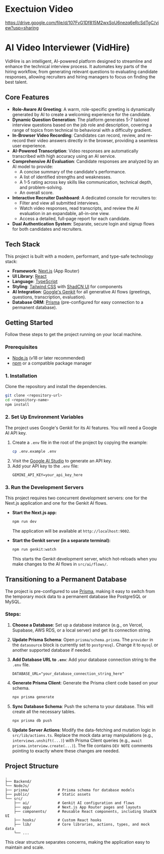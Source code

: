 # Exectuion Video 
https://drive.google.com/file/d/107FvG1Df815M2wxSoU6nezq6eRcSdTgC/view?usp=sharing
# AI Video Interviewer (VidHire)

VidHire is an intelligent, AI-powered platform designed to streamline and enhance the technical interview process. It automates key parts of the hiring workflow, from generating relevant questions to evaluating candidate responses, allowing recruiters and hiring managers to focus on finding the best talent.

## Core Features

- **Role-Aware AI Greeting**: A warm, role-specific greeting is dynamically generated by AI to create a welcoming experience for the candidate.
- **Dynamic Question Generation**: The platform generates 5-7 tailored interview questions based on the job role and description, covering a range of topics from technical to behavioral with a difficulty gradient.
- **In-Browser Video Recording**: Candidates can record, review, and re-record their video answers directly in the browser, providing a seamless user experience.
- **AI-Powered Transcription**: Video responses are automatically transcribed with high accuracy using an AI service.
- **Comprehensive AI Evaluation**: Candidate responses are analyzed by an AI model to provide:
    - A concise summary of the candidate's performance.
    - A list of identified strengths and weaknesses.
    - A 1-5 rating across key skills like communication, technical depth, and problem-solving.
    - An overall score.
- **Interactive Recruiter Dashboard**: A dedicated console for recruiters to:
    - Filter and view all submitted interviews.
    - Watch video responses, read transcripts, and review the AI evaluation in an expandable, all-in-one view.
    - Access a detailed, full-page report for each candidate.
- **Dual Authentication System**: Separate, secure login and signup flows for both candidates and recruiters.

## Tech Stack

This project is built with a modern, performant, and type-safe technology stack:

- **Framework**: [Next.js](https://nextjs.org/) (App Router)
- **UI Library**: [React](https://react.dev/)
- **Language**: [TypeScript](https://www.typescriptlang.org/)
- **Styling**: [Tailwind CSS](https://tailwindcss.com/) with [ShadCN UI](https://ui.shadcn.com/) for components
- **AI Integration**: [Google's Genkit](https://firebase.google.com/docs/genkit) for all generative AI flows (greetings, questions, transcription, evaluation).
- **Database ORM**: [Prisma](https://www.prisma.io/) (pre-configured for easy connection to a permanent database).

## Getting Started

Follow these steps to get the project running on your local machine.

### Prerequisites

- [Node.js](https://nodejs.org/en) (v18 or later recommended)
- [npm](https://www.npmjs.com/) or a compatible package manager

### 1. Installation

Clone the repository and install the dependencies.

```bash
git clone <repository-url>
cd <repository-name>
npm install
```

### 2. Set Up Environment Variables

The project uses Google's Genkit for its AI features. You will need a Google AI API key.

1.  Create a `.env` file in the root of the project by copying the example:
    ```bash
    cp .env.example .env
    ```
2.  Visit the [Google AI Studio](https://aistudio.google.com/app/apikey) to generate an API key.
3.  Add your API key to the `.env` file:
    ```
    GEMINI_API_KEY=your_api_key_here
    ```

### 3. Run the Development Servers

This project requires two concurrent development servers: one for the Next.js application and one for the Genkit AI flows.

-   **Start the Next.js app:**
    ```bash
    npm run dev
    ```
    The application will be available at `http://localhost:9002`.

-   **Start the Genkit server (in a separate terminal):**
    ```bash
    npm run genkit:watch
    ```
    This starts the Genkit development server, which hot-reloads when you make changes to the AI flows in `src/ai/flows/`.

## Transitioning to a Permanent Database

The project is pre-configured to use [Prisma](https://www.prisma.io/), making it easy to switch from the temporary mock data to a permanent database like PostgreSQL or MySQL.

### Steps:

1.  **Choose a Database**: Set up a database instance (e.g., on Vercel, Supabase, AWS RDS, or a local server) and get its connection string.

2.  **Update Prisma Schema**: Open `prisma/schema.prisma`. The `provider` in the `datasource` block is currently set to `postgresql`. Change it to `mysql` or another supported database if needed.

3.  **Add Database URL to `.env`**: Add your database connection string to the `.env` file.
    ```
    DATABASE_URL="your_database_connection_string_here"
    ```

4.  **Generate Prisma Client**: Generate the Prisma client code based on your schema.
    ```bash
    npx prisma generate
    ```

5.  **Sync Database Schema**: Push the schema to your database. This will create all the necessary tables.
    ```bash
    npx prisma db push
    ```

6.  **Update Server Actions**: Modify the data-fetching and mutation logic in `src/lib/actions.ts`. Replace the mock data array manipulations (e.g., `interviews.unshift(...)`) with Prisma Client queries (e.g., `await prisma.interview.create(...)`). The file contains `DEV NOTE` comments pointing to exactly where these changes are needed.

## Project Structure

```
.
├── Backend/
└── NodeJs/
├── prisma/             # Prisma schema for database models
├── public/             # Static assets
└── src/
    ├── ai/             # Genkit AI configuration and flows
    ├── app/            # Next.js App Router pages and layouts
    ├── components/     # Reusable React components, including ShadCN UI
    ├── hooks/          # Custom React hooks
    ├── lib/            # Core libraries, actions, types, and mock data
    └── ...
```

This clear structure separates concerns, making the application easy to maintain and scale.

